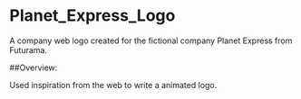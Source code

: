 # Planet_Express_Logo
A company web logo created for the fictional company Planet Express from Futurama. 

##Overview:

Used inspiration from the web to write a animated logo. 
